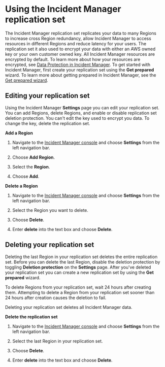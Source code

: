 # Using the Incident Manager replication set<a name="replication"></a>

The Incident Manager replication set replicates your data to many Regions to increase cross Region redundancy, allow Incident Manager to access resources in different Regions and reduce latency for your users\. The replication set it also used to encrypt your data with either an AWS owned key or your own customer owned key\. All Incident Manager resources are encrypted by default\. To learn more about how your resources are encrypted, see [Data Protection in Incident Manager](data-protection.md)\. To get started with Incident Manager, first create your replication set using the **Get prepared** wizard\. To learn more about getting prepared in Incident Manager, see the [Get prepared wizard](getting-started.md#getting-started-wizard)\.

## Editing your replication set<a name="replication-edit"></a>

Using the Incident Manager **Settings** page you can edit your replication set\. You can add Regions, delete Regions, and enable or disable replication set deletion protection\. You can't edit the key used to encrypt you data\. To change the key, delete the replication set\.

**Add a Region**

1. Navigate to the [Incident Manager console](https://console.aws.amazon.com/systems-manager/incidents/home) and choose **Settings** from the left navigation bar\. 

1. Choose **Add Region**\.

1. Select the **Region**\. 

1. Choose **Add**\.

**Delete a Region**

1. Navigate to the [Incident Manager console](https://console.aws.amazon.com/systems-manager/incidents/home) and choose **Settings** from the left navigation bar\. 

1. Select the Region you want to delete\.

1. Choose **Delete**\.

1. Enter **delete** into the text box and choose **Delete**\.

## Deleting your replication set<a name="replication-delete"></a>

Deleting the last Region in your replication set deletes the entire replication set\. Before you can delete the last Region, disable the deletion protection by toggling **Deletion protection** on the **Settings** page\. After you've deleted your replication set you can create a new replication set by using the **Get prepared** wizard\. 

To delete Regions from your replication set, wait 24 hours after creating them\. Attempting to delete a Region from your replication set sooner than 24 hours after creation causes the deletion to fail\. 

Deleting your replication set deletes all Incident Manager data\. 

**Delete the replication set**

1. Navigate to the [Incident Manager console](https://console.aws.amazon.com/systems-manager/incidents/home) and choose **Settings** from the left navigation bar\. 

1. Select the last Region in your replication set\.

1. Choose **Delete**\.

1. Enter **delete** into the text box and choose **Delete**\.